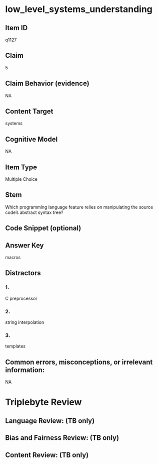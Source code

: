# low_level_systems_understanding

## Item ID
q1127

## Claim
5

## Claim Behavior (evidence)
NA

## Content Target
systems

## Cognitive Model
NA

## Item Type
Multiple Choice

## Stem
Which programming language feature relies on manipulating the source code’s abstract syntax tree?

## Code Snippet (optional)


## Answer Key
macros

## Distractors

### 1.
C preprocessor

### 2.
string interpolation

### 3.
templates

## Common errors, misconceptions, or irrelevant information:
NA

# Triplebyte Review


## Language Review: (TB only)


## Bias and Fairness Review: (TB only)


## Content Review: (TB only)


